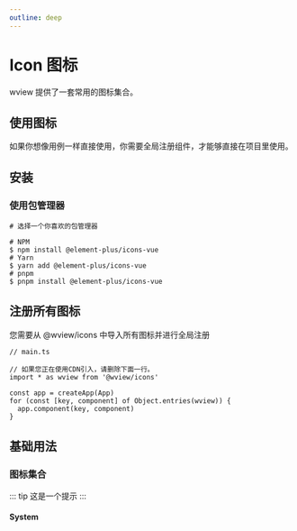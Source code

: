 ```yaml
---
outline: deep
---
```


# Icon 图标

wview 提供了一套常用的图标集合。

## 使用图标

如果你想像用例一样直接使用，你需要全局注册组件，才能够直接在项目里使用。

## 安装

### 使用包管理器

```shell
# 选择一个你喜欢的包管理器

# NPM
$ npm install @element-plus/icons-vue
# Yarn
$ yarn add @element-plus/icons-vue
# pnpm
$ pnpm install @element-plus/icons-vue
```

## 注册所有图标

您需要从 @wview/icons 中导入所有图标并进行全局注册

```shell
// main.ts

// 如果您正在使用CDN引入，请删除下面一行。
import * as wview from '@wview/icons'

const app = createApp(App)
for (const [key, component] of Object.entries(wview)) {
  app.component(key, component)
}
```

## 基础用法

### 图标集合

::: tip
这是一个提示
:::

#### System

<script lang="ts" setup>

</script>
